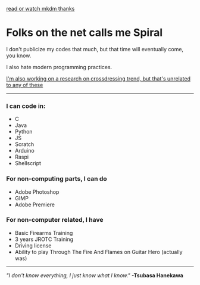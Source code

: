 [read or watch mkdm thanks](https://www.youtube.com/watch?v=maKok2RItxM)
<!--
**SpiralNuggets/SpiralNuggets** is a ✨ _special_ ✨ repository because its `README.md` (this file) appears on your GitHub profile.

Here are some ideas to get you started:

- 🔭 I’m currently working on ...
- 🌱 I’m currently learning ...
- 👯 I’m looking to collaborate on ...
- 🤔 I’m looking for help with ...
- 💬 Ask me about ...
- 📫 How to reach me: ...
- 😄 Pronouns: ...
- ⚡ Fun fact: ...
-->

# Folks on the net calls me Spiral

I don't publicize my codes that much, but that time will eventually come, you know.

I also hate modern programming practices.

[I'm also working on a research on crossdressing trend, but that's unrelated to any of these](https://commons.wikimedia.org/wiki/Category:Cosplay_of_K-On!)

-----------

### I can code in:
- C
- Java
- Python
- JS
- Scratch
- Arduino
- Raspi
- Shellscript

### For non-computing parts, I can do
- Adobe Photoshop
- GIMP
- Adobe Premiere

### For non-computer related, I have
- Basic Firearms Training
- 3 years JROTC Training
- Driving license
- Ability to play Through The Fire And Flames on Guitar Hero (actually was)

-------------

*"I don't know everything, I just know what I know."*
**-Tsubasa Hanekawa**
